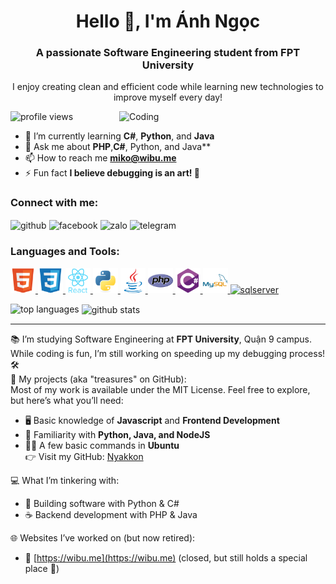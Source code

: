 <h1 align="center">Hello 👋, I'm Ánh Ngọc</h1>
<h3 align="center">A passionate Software Engineering student from FPT University</h3>
<p align="center">I enjoy creating clean and efficient code while learning new technologies to improve myself every day!</p>
<img align="right" alt="Coding" width="330" src="https://media.discordapp.net/attachments/1253565073495167088/1284369983173951520/a_4dd6176c8e30f40bf741cb3e71dca4ef.gif?ex=67b017c2&is=67aec642&hm=d045550387f134e655d98ff4c578bd26ec3c7458b9c789091143c845176a2f5a&=&width=406&height=406">

<p align="left"> <img src="https://komarev.com/ghpvc/?username=nyakkon&label=Profile%20views&color=0e75b6&style=flat" alt="profile views" /> </p>

- 🌱 I’m currently learning **C#**, **Python**, and **Java**  
- 💬 Ask me about **PHP**,**C#**, Python, and Java**  
- 📫 How to reach me **miko@wibu.me**  
- ⚡ Fun fact **I believe debugging is an art! 🎨**  

<h3 align="left">Connect with me:</h3>
<p align="left">
<a href="https://github.com/Nyakkon" style="text-decoration: none;" target="blank"><img align="center" src="https://cdn-icons-png.flaticon.com/512/25/25231.png" alt="github" height="40" width="40" /></a>
<a href="https://web.facebook.com/nyakko.neko/" target="blank" style="text-decoration: none;">
  <img align="center" src="https://cdn-icons-png.flaticon.com/512/733/733547.png" alt="facebook" height="40" width="40" />
</a>
<a href="https://zaloapp.com/qr/p/d5zlywo2uwg1" target="blank" style="text-decoration: none;">
  <img align="center" src="https://img.icons8.com/color/452/zalo.png" alt="zalo" height="50" width="50" />
</a>
<a href="https://t.me/nyakkome" target="blank" style="text-decoration: none;">
  <img align="center" src="https://cdn-icons-png.flaticon.com/512/2111/2111646.png" alt="telegram" height="40" width="40" />
</a>

</p>

<h3 align="left">Languages and Tools:</h3>
<p align="left">
  <a href="https://developer.mozilla.org/en-US/docs/Web/HTML" target="_blank" rel="noreferrer">
    <img src="https://raw.githubusercontent.com/devicons/devicon/master/icons/html5/html5-original.svg" alt="html5" width="40" height="40" />
  </a>
  <a href="https://developer.mozilla.org/en-US/docs/Web/CSS" target="_blank" rel="noreferrer">
    <img src="https://raw.githubusercontent.com/devicons/devicon/master/icons/css3/css3-original.svg" alt="css3" width="40" height="40" />
  </a>
  <a href="https://reactjs.org/" target="_blank" rel="noreferrer">
    <img src="https://raw.githubusercontent.com/devicons/devicon/master/icons/react/react-original-wordmark.svg" alt="react" width="40" height="40" />
  </a>
  <a href="https://python.org" target="_blank" rel="noreferrer">
    <img src="https://raw.githubusercontent.com/devicons/devicon/master/icons/python/python-original.svg" alt="python" width="40" height="40" />
  </a>
  <a href="https://www.java.com/" target="_blank" rel="noreferrer">
    <img src="https://raw.githubusercontent.com/devicons/devicon/master/icons/java/java-original.svg" alt="java" width="40" height="40" />
  </a>
  <a href="https://www.php.net/" target="_blank" rel="noreferrer">
    <img src="https://raw.githubusercontent.com/devicons/devicon/master/icons/php/php-original.svg" alt="php" width="40" height="40" />
  </a>
  <a href="https://learn.microsoft.com/en-us/dotnet/csharp/" target="_blank" rel="noreferrer">
    <img src="https://raw.githubusercontent.com/devicons/devicon/master/icons/csharp/csharp-original.svg" alt="csharp" width="40" height="40" />
  </a>
  <a href="https://www.mysql.com/" target="_blank" rel="noreferrer">
    <img src="https://raw.githubusercontent.com/devicons/devicon/master/icons/mysql/mysql-original-wordmark.svg" alt="mysql" width="40" height="40" />
  </a>
  <a href="https://learn.microsoft.com/en-us/sql/sql-server/" target="_blank" rel="noreferrer">
    <img src="https://cdn.jsdelivr.net/gh/devicons/devicon/icons/microsoftsqlserver/microsoftsqlserver-plain.svg" alt="sqlserver" width="40" height="40" />
  </a>
</p>


<p><img align="left" src="https://github-readme-stats.vercel.app/api/top-langs?username=Nyanko-meow&show_icons=true&locale=en&layout=compact" alt="top languages" /></p>
<p>&nbsp;<img align="center" src="https://github-readme-stats.vercel.app/api?username=Nyanko-meow&show_icons=true&locale=en" alt="github stats" /></p>

---

📚 I’m studying Software Engineering at **FPT University**, Quận 9 campus. While coding is fun, I’m still working on speeding up my debugging process! 🛠️  
🐣 My projects (aka "treasures" on GitHub):  
Most of my work is available under the MIT License. Feel free to explore, but here’s what you’ll need:  
- 🖥️ Basic knowledge of **Javascript** and **Frontend Development**  
- 🐍 Familiarity with **Python, Java, and NodeJS**  
- 🧑‍💻 A few basic commands in **Ubuntu**  
👉 Visit my GitHub: [Nyakkon](https://github.com/Nyakkon)  

💻 What I’m tinkering with:  
- 🐍 Building software with Python & C#  
- ☕ Backend development with PHP & Java  

🌐 Websites I’ve worked on (but now retired):  
- 🏡 [https://wibu.me](https://wibu.me) (closed, but still holds a special place 💖)  
